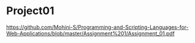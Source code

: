 # Project01

https://github.com/Mohini-S/Programming-and-Scripting-Languages-for-Web-Applications/blob/master/Assignment%201/Assignment_01.pdf
